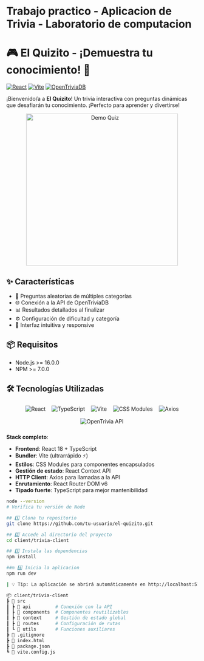 # Trabajo practico - Aplicacion de Trivia - Laboratorio de computacion

# 🎮 El Quizito - ¡Demuestra tu conocimiento! 🌟

[![React](https://img.shields.io/badge/React-18.2.0-blue.svg)](https://react.dev/)
[![Vite](https://img.shields.io/badge/Vite-4.4.5-purple.svg)](https://vitejs.dev/)
[![OpenTriviaDB](https://img.shields.io/badge/API-OpenTriviaDB-success.svg)](https://opentdb.com/)

¡Bienvenido/a a **El Quizito**! Un trivia interactiva con preguntas dinámicas que desafiarán tu conocimiento. ¡Perfecto para aprender y divertirse!

<div align="center">
  <img src="https://media.giphy.com/media/l0MYEqEzwMWFCg8rm/giphy.gif" width="400" alt="Demo Quiz">
</div>


## ✨ Características
- 🎯 Preguntas aleatorias de múltiples categorías
- 🌐 Conexión a la API de OpenTriviaDB
- 📊 Resultados detallados al finalizar
- ⚙️ Configuración de dificultad y categoría
- 🎨 Interfaz intuitiva y responsive

## 📦 Requisitos
- Node.js >= 16.0.0
- NPM >= 7.0.0

## 🛠️ Tecnologías Utilizadas

<div align="center">
  <div style="display: flex; flex-wrap: wrap; justify-content: center; gap: 16px; margin: 24px 0;">
    <img src="https://img.shields.io/badge/React-20232A?style=for-the-badge&logo=react&logoColor=61DAFB" alt="React">
    <img src="https://img.shields.io/badge/TypeScript-007ACC?style=for-the-badge&logo=typescript&logoColor=white" alt="TypeScript">
    <img src="https://img.shields.io/badge/Vite-B73BFE?style=for-the-badge&logo=vite&logoColor=FFD62E" alt="Vite">
    <img src="https://img.shields.io/badge/CSS_Modules-000000?style=for-the-badge&logo=css3&logoColor=white" alt="CSS Modules">
    <img src="https://img.shields.io/badge/Axios-5A29E4?style=for-the-badge&logo=axios&logoColor=white" alt="Axios">
    <img src="https://img.shields.io/badge/OpenTrivia_API-009688?style=for-the-badge&logo=api&logoColor=white" alt="OpenTrivia API">
  </div>
</div>

**Stack completo**:
- **Frontend**: React 18 + TypeScript
- **Bundler**: Vite (ultrarrápido ⚡)
- **Estilos**: CSS Modules para componentes encapsulados
- **Gestión de estado**: React Context API
- **HTTP Client**: Axios para llamadas a la API
- **Enrutamiento**: React Router DOM v6
- **Tipado fuerte**: TypeScript para mejor mantenibilidad

```bash
node --version
# Verifica tu versión de Node

## 1️⃣ Clona tu repositorio
git clone https://github.com/tu-usuario/el-quizito.git

## 2️⃣ Accede al directorio del proyecto
cd client/trivia-client

## 3️⃣ Instala las dependencias
npm install

##m 4️⃣ Inicia la aplicacion
npm run dev

| 💡 Tip: La aplicación se abrirá automáticamente en http://localhost:5173

📦 client/trivia-client
┣ 📂 src
┃ ┣ 📂 api         # Conexión con la API
┃ ┣ 📂 components  # Componentes reutilizables
┃ ┣ 📂 context     # Gestión de estado global
┃ ┣ 📂 routes      # Configuración de rutas
┃ ┗ 📂 utils       # Funciones auxiliares
┣ 📜 .gitignore
┣ 📜 index.html
┣ 📜 package.json
┗ 📜 vite.config.js


